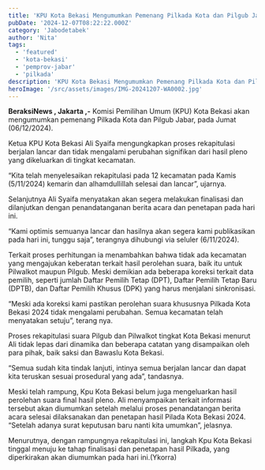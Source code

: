 ```yaml
---
title: 'KPU Kota Bekasi Mengumumkan Pemenang Pilkada Kota dan Pilgub Jabar'
pubDate: '2024-12-07T08:22:22.000Z'
category: 'Jabodetabek'
author: 'Nita'
tags:
  - 'featured'
  - 'kota-bekasi'
  - 'pemprov-jabar'
  - 'pilkada'
description: 'KPU Kota Bekasi Mengumumkan Pemenang Pilkada Kota dan Pilgub Jabar'
heroImage: '/src/assets/images/IMG-20241207-WA0002.jpg'
---
```


**BeraksiNews , Jakarta ,-** Komisi Pemilihan Umum (KPU) Kota Bekasi akan mengumumkan pemenang Pilkada Kota dan Pilgub Jabar, pada Jumat (06/12/2024).

Ketua KPU Kota Bekasi Ali Syaifa mengungkapkan proses rekapitulasi berjalan lancar dan tidak mengalami perubahan signifikan dari hasil pleno yang dikeluarkan di tingkat kecamatan.

“Kita telah menyelesaikan rekapitulasi pada 12 kecamatan pada Kamis (5/11/2024) kemarin dan alhamdullillah selesai dan lancar”, ujarnya.

Selanjutnya Ali Syaifa menyatakan akan segera melakukan finalisasi dan dilanjutkan dengan penandatanganan berita acara dan penetapan pada hari ini.

“Kami optimis semuanya lancar dan hasilnya akan segera kami publikasikan pada hari ini, tunggu saja”, terangnya dihubungi via seluler (6/11/2024).

Terkait proses perhitungan ia menambahkan bahwa tidak ada kecamatan yang mengajukan keberatan terkait hasil perolehan suara, baik itu untuk Pilwalkot maupun Pilgub. Meski demikian ada beberapa koreksi terkait data pemilih, seperti jumlah Daftar Pemilih Tetap (DPT), Daftar Pemilih Tetap Baru (DPTB), dan Daftar Pemilih Khusus (DPK) yang harus menjalani sinkronisasi.

“Meski ada koreksi kami pastikan perolehan suara khususnya Pilkada Kota Bekasi 2024 tidak mengalami perubahan. Semua kecamatan telah menyatakan setuju”, terang nya.

Proses rekapitulasi suara Pilgub dan Pilwalkot tingkat Kota Bekasi menurut Ali tidak lepas dari dinamika dan beberapa catatan yang disampaikan oleh para pihak, baik saksi dan Bawaslu Kota Bekasi.

“Semua sudah kita tindak lanjuti, intinya semua berjalan lancar dan dapat kita teruskan sesuai prosedural yang ada”, tandasnya.

Meski telah rampung, Kpu Kota Bekasi belum juga mengeluarkan hasil perolehan suara final hasil pleno. Ali menyampaikan terkait informasi tersebut akan diumumkan setelah melalui proses penandatangan berita acara selesai dilaksanakan dan penetapan hasil Pilada Kota Bekasi 2024. “Setelah adanya surat keputusan baru nanti kita umumkan”, jelasnya.

Menurutnya, dengan rampungnya rekapitulasi ini, langkah Kpu Kota Bekasi tinggal menuju ke tahap finalisasi dan penetapan hasil Pilkada, yang diperkirakan akan diumumkan pada hari ini.(Ykorra)
